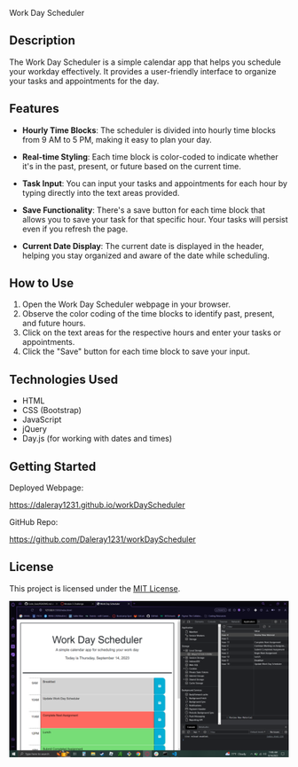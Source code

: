  Work Day Scheduler

## Description

The Work Day Scheduler is a simple calendar app that helps you schedule your workday effectively. It provides a user-friendly interface to organize your tasks and appointments for the day.

## Features

- **Hourly Time Blocks**: The scheduler is divided into hourly time blocks from 9 AM to 5 PM, making it easy to plan your day.

- **Real-time Styling**: Each time block is color-coded to indicate whether it's in the past, present, or future based on the current time.

- **Task Input**: You can input your tasks and appointments for each hour by typing directly into the text areas provided.

- **Save Functionality**: There's a save button for each time block that allows you to save your task for that specific hour. Your tasks will persist even if you refresh the page.

- **Current Date Display**: The current date is displayed in the header, helping you stay organized and aware of the date while scheduling.

## How to Use

1. Open the Work Day Scheduler webpage in your browser.
2. Observe the color coding of the time blocks to identify past, present, and future hours.
3. Click on the text areas for the respective hours and enter your tasks or appointments.
4. Click the "Save" button for each time block to save your input.

## Technologies Used

- HTML
- CSS (Bootstrap)
- JavaScript
- jQuery
- Day.js (for working with dates and times)

## Getting Started

Deployed Webpage:

https://daleray1231.github.io/workDayScheduler 

GitHub Repo: 

https://github.com/Daleray1231/workDayScheduler 

## License

This project is licensed under the [MIT License](LICENSE).

![Alt text](image.png)